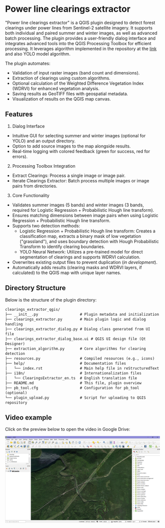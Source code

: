 # Power line clearings extractor

"Power line clearings extractor" is a QGIS plugin designed to detect forest clearings under power lines from Sentinel-2 satellite imagery. It supports both individual and paired summer and winter images, as well as advanced batch processing. The plugin provides a user-friendly dialog interface and integrates advanced tools into the QGIS Processing Toolbox for efficient processing. It leverages algorithm implemented in the repository at the [link](https://github.com/yana-b27/clearings_extraction_algorithm) and also YOLO model algorithm.

The plugin automates:
- Validation of input raster images (band count and dimensions).
- Extraction of clearings using custom algorithms.
- Optional calculation of the Weighted Difference Vegetation Index (WDRVI) for enhanced vegetation analysis.
- Saving results as GeoTIFF files with geospatial metadata.
- Visualization of results on the QGIS map canvas.

## Features
1. Dialog Interface
  - Intuitive GUI for selecting summer and winter images (optional for YOLO) and an output directory.
  - Option to add source images to the map alongside results.
  - Real-time logging with colored feedback (green for success, red for errors).
2. Processing Toolbox Integration
  - Extract Clearings: Process a single image or image pair.
  - Iterate Clearings Extractor: Batch process multiple images or image pairs from directories.
3. Core Functionality
  - Validates summer images (5 bands) and winter images (3 bands, required for Logistic Regression + Probabilistic Hough line transform).
  - Ensures matching dimensions between image pairs when using Logistic Regression + Probabilistic Hough line transform.
  - Supports two detection methods:
     - Logistic Regression + Probabilistic Hough line transform: Creates a classification map, extracts a binary mask of low vegetation ("grassland"), and uses boundary detection with Hough Probabilistic Transform to identify clearing boundaries.
     - YOLO Neural Network: Utilizes a pre-trained model for direct segmentation of clearings and supports WDRVI calculation.
  - Overwrites existing output files to prevent duplication (_in development_).
  - Automatically adds results (clearing masks and WDRVI layers, if calculated) to the QGIS map with unique layer names.

## Directory Structure

Below is the structure of the plugin directory:

```
clearings_extractor_qgis/
├── __init__.py                   # Plugin metadata and initialization
├── clearings_extractor.py        # Main plugin logic and dialog handling
├── clearings_extractor_dialog.py # Dialog class generated from UI file
├── clearings_extractor_dialog_base.ui # QGIS UI design file (Qt Designer)
├── extraction_algorithm.py       # Core algorithms for clearing detection
├── resources.py                  # Compiled resources (e.g., icons)
├── help/                         # Documentation files
│   └── index.rst                 # Main help file in reStructuredText
├── i18n/                         # Internationalization files
│   └── ClearingsExtractor_en.ts  # English translation file
├── README.md                     # This file, plugin overview
├── pb_tool.cfg                   # Configuration for pb_tool (optional)
└── plugin_upload.py              # Script for uploading to QGIS repository
```

## Video example

Сlick on the preview below to open the video in Google Drive:

[![Plugin example](./assets/preview.png)](https://drive.google.com/file/d/1oe7grTqy6GXvybtimDTYfABXdhE61Yso/view?usp=sharing)



